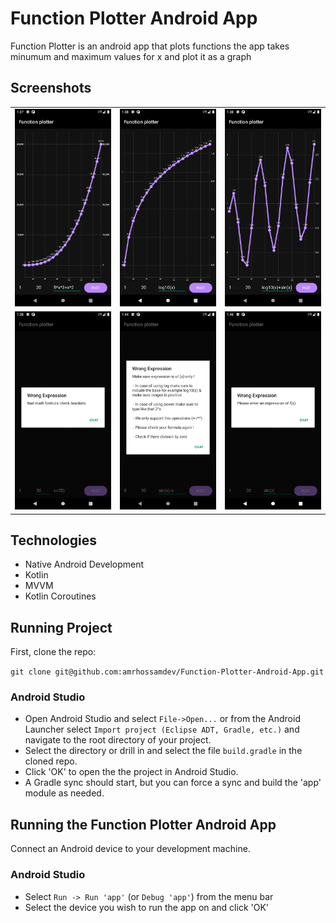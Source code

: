 Function Plotter Android App
=============================
Function Plotter is an android app that plots functions the app takes minumum and maximum values for x and plot it as a graph

## Screenshots
| | | |
|:-------------------------:|:-------------------------:|:-------------------------:|
|<img width="600" alt="Function Plotter" src="https://github.com/amrhossamdev/Function-Plotter-Android-App/blob/master/screenshots/Screenshot_1652139446.png"> | <img width="600" alt="Function Plotter" src="https://github.com/amrhossamdev/Function-Plotter-Android-App/blob/master/screenshots/Screenshot_1652139493.png">|<img width="600" alt="Function Plotter" src="https://github.com/amrhossamdev/Function-Plotter-Android-App/blob/master/screenshots/Screenshot_1652139516.png">|
|<img width="600" alt="Function Plotter" src="https://github.com/amrhossamdev/Function-Plotter-Android-App/blob/master/screenshots/Screenshot_1652139533.png"> | <img width="600" alt="Function Plotter" src="https://github.com/amrhossamdev/Function-Plotter-Android-App/blob/master/screenshots/Screenshot_1652139845.png"> | <img width="600" alt="Function Plotter" src="https://github.com/amrhossamdev/Function-Plotter-Android-App/blob/master/screenshots/Screenshot_1652140017.png">

## Technologies
- Native Android Development
- Kotlin
- MVVM
- Kotlin Coroutines 

## Running Project
First, clone the repo:

`git clone git@github.com:amrhossamdev/Function-Plotter-Android-App.git`

### Android Studio

* Open Android Studio and select `File->Open...` or from the Android Launcher select `Import project (Eclipse ADT, Gradle, etc.)` and navigate to the root directory of your project.
* Select the directory or drill in and select the file `build.gradle` in the cloned repo.
* Click 'OK' to open the the project in Android Studio.
* A Gradle sync should start, but you can force a sync and build the 'app' module as needed.

## Running the Function Plotter Android App

Connect an Android device to your development machine.

### Android Studio

* Select `Run -> Run 'app'` (or `Debug 'app'`) from the menu bar
* Select the device you wish to run the app on and click 'OK'
